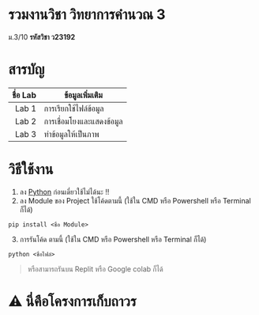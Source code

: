 # รวมงานวิชา วิทยาการคำนวณ 3
ม.3/10 **รหัสวิชา ว23192**

# สารบัญ
| ชื่อ Lab | ข้อมูลเพิ่มเติม |
|-----:|-----------|
|     Lab 1| การเรียกใช้ไฟล์ข้อมูล|
|     Lab 2| การเชื่อมโยงและแสดงข้อมูล|
|     Lab 3| ทำข้อมูลให้เป็นภาพ|

# วิธีใช้งาน
1. ลง [Python](https://www.python.org/downloads/) ก่อนเดี่ยวใช้ไม่ได้นะ !!
2. ลง Module ของ Project ใช้โค้ดตามนี้ (ใช้ใน CMD หรือ Powershell หรือ Terminal ก็ได้)
```
pip install <ชื่อ Module>
```
3. การรันโค้ด ตามนี้ (ใช้ใน CMD หรือ Powershell หรือ Terminal ก็ได้)
```
python <ชื่อไฟล์>
```

> หรือสามารถรันบน Replit หรือ Google colab ก็ได้

# ⚠ นี่คือโครงการเก็บถาวร
